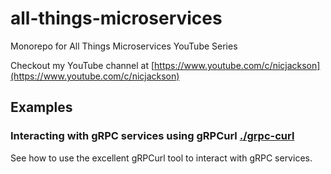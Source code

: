 # all-things-microservices
Monorepo for All Things Microservices YouTube Series

Checkout my YouTube channel at [https://www.youtube.com/c/nicjackson](https://www.youtube.com/c/nicjackson)

## Examples

### Interacting with gRPC services using gRPCurl [./grpc-curl](./grpcurl)
See how to use the excellent gRPCurl tool to interact with gRPC services.
